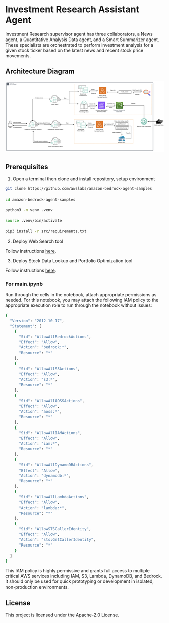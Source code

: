 # Investment Research Assistant Agent

Investment Research supervisor agent has three collaborators, a News agent, a Quantitative Analysis Data agent, and a Smart Summarizer agent. These specialists are orchestrated to perform investment analysis for a given stock ticker based on the latest news and recent stock price movements. 

## Architecture Diagram

![architecture](./architecture.jpg)


## Prerequisites

1. Open a terminal then clone and install repository, setup environment

```bash
git clone https://github.com/awslabs/amazon-bedrock-agent-samples

cd amazon-bedrock-agent-samples

python3 -m venv .venv

source .venv/bin/activate

pip3 install -r src/requirements.txt
```

2. Deploy Web Search tool

Follow instructions [here](/src/shared/web_search/).

3. Deploy Stock Data Lookup and Portfolio Optimization tool

Follow instructions [here](/src/shared/stock_data/).


### For main.ipynb

Run through the cells in the notebook, attach appropriate permissions as needed. For this notebook, you may attach the following IAM policy to the appropriate execution role to run through the notebook without issues:

```bash
{
  "Version": "2012-10-17",
  "Statement": [
    {
      "Sid": "AllowAllBedrockActions",
      "Effect": "Allow",
      "Action": "bedrock:*",
      "Resource": "*"
    },
    {
      "Sid": "AllowAllS3Actions",
      "Effect": "Allow",
      "Action": "s3:*",
      "Resource": "*"
    },
    {
      "Sid": "AllowAllAOSSActions",
      "Effect": "Allow",
      "Action": "aoss:*",
      "Resource": "*"
    },
    {
      "Sid": "AllowAllIAMActions",
      "Effect": "Allow",
      "Action": "iam:*",
      "Resource": "*"
    },
    {
      "Sid": "AllowAllDynamoDBActions",
      "Effect": "Allow",
      "Action": "dynamodb:*",
      "Resource": "*"
    },
    {
      "Sid": "AllowAllLambdaActions",
      "Effect": "Allow",
      "Action": "lambda:*",
      "Resource": "*"
    },
    {
      "Sid": "AllowSTSCallerIdentity",
      "Effect": "Allow",
      "Action": "sts:GetCallerIdentity",
      "Resource": "*"
    }
  ]
}

```
This IAM policy is highly permissive and grants full access to multiple critical AWS services including IAM, S3, Lambda, DynamoDB, and Bedrock. It should only be used for quick prototyping or development in isolated, non-production environments.

## License

This project is licensed under the Apache-2.0 License.
